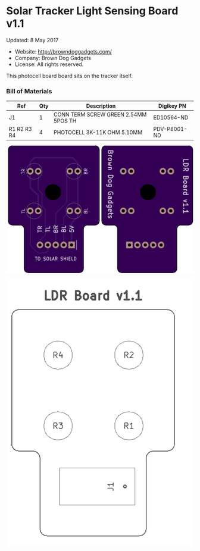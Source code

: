 <!--- start title --->
# Solar Tracker Light Sensing Board v1.1

Updated: 8 May 2017

- Website: http://browndoggadgets.com/
- Company: Brown Dog Gadgets
- License: All rights reserved.
<!--- end title --->

This photocell board board sits on the tracker itself.

<!--- bom start --->
### Bill of Materials

|Ref|Qty|Description|Digikey PN|
|---|---|-----------|------|
|J1|1|CONN TERM SCREW GREEN 2.54MM 5POS TH|ED10564-ND|
|R1 R2 R3 R4|4|PHOTOCELL 3K-11K OHM 5.10MM|PDV-P8001-ND|


<!--- bom end --->
![Gerber Preview](preview.png)

![Assembly Diagram](assembly.png)

